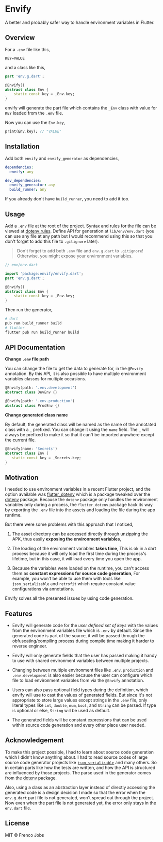 # Envify

A better and probably safer way to handle environment variables in Flutter.

## Overview

For a `.env` file like this,

```.env
KEY=VALUE
```

and a class like this,

```dart
part 'env.g.dart';

@Envify()
abstract class Env {
    static const key = _Env.key;
}
```

envify will generate the part file which contains the `_Env` class with value for `KEY` loaded from the `.env` file.

Now you can use the `Env.key`,

```dart
print(Env.key); // "VALUE"
```

## Installation

Add both `envify` and `envify_generator` as dependencies,

```yaml
dependencies:
  envify: any

dev_dependencies:
  envify_generator: any
  build_runner: any
```

If you already don't have `build_runner`, you need to add it too.

## Usage

Add a `.env` file at the root of the project. Syntax and rules for the file can be viewed at [dotenv rules](https://www.npmjs.com/package/dotenv#rules).
Define API for generation at `lib/env/env.dart` (you can use any file at any path but I would recommend using this so that you don't forget to add this file to `.gitignore` later).

> Don't forget to add both `.env` file and `env.g.dart` to `.gitignore`! Otherwise, you might expose your environment variables.

```dart
// env/env.dart

import 'package:envify/envify.dart';
part 'env.g.dart';

@Envify()
abstract class Env {
    static const key = _Env.key;
}
```

Then run the generator,

```sh
# dart
pub run build_runner build
# flutter
flutter pub run build_runner build
```

## API Documentation

**Change `.env` file path**

You can change the file to get the data to generate for, in the `@Envify` annotation. By this API, it is also possible to have multiple environment variables classes for multiple occasions.

```dart
@Envify(path: '.env.development')
abstract class DevEnv {}

@Envify(path: '.env.production')
abstract class ProdEnv {}
```

**Change generated class name**

By default, the generated class will be named as the name of the annotated class with a `_` prefixed. You can change it using the `name` field. The `_` will always be prefixed to make it so that it can't be imported anywhere except the current file.

```dart
@Envify(name: 'Secrets')
abstract class Env {
   static const key = _Secrets.key;
}
```

## Motivation

I needed to use environment variables in a recent Flutter project, and the option available was [flutter_dotenv](https://pub.dev/packages/flutter_dotenv) which is a package tweaked over the [dotenv](https://pub.dev/packages/dotenv) package. Because the `dotenv` package only handles the environment variables only during a process, the `flutter_dotenv` package hack its way by exporting the `.env` file into the assets and loading the file during the app runtime.

But there were some problems with this approach that I noticed,

1. The asset directory can be accessed directly through unzipping the APK, thus easily **exposing the environment variables**,

2. The loading of the environment variables **takes time**,
   This is ok in a dart process because it will only load the first time during the process's lifetime, but in this case, it will load every time you open the app.

3. Because the variables were loaded on the runtime, you can't access them as **constant expressions for source code generation**,
   For example, you won't be able to use them with tools like `json_serializable` and `retrofit` which require constant value configurations via annotations.

Envify solves all the presented issues by using code generation.

## Features

- Envify will generate code for the _user defined set of keys_ with the values from the environment variables file which is `.env` by default. Since the generated code is part of the source, it will be passed through the obfuscating/compiling process during compile time making it harder to reverse engineer.

- Envify will only generate fields that the user has passed making it handy to use with shared environment variables between multiple projects.

- Changing between multiple environment files like `.env.production` and `.env.development` is also easier because the user can configure which file to load environment variables from via the `@Envify` annotation.

- Users can also pass optional field types during the definition, which envify will use to cast the values of generated fields. But since it's not appropriate to store large values except strings in the `.env` file, only literal types like `int`, `double`, `num`, `bool`, and `String` can be parsed. If type is optional or else, `String` will be used as default.

- The generated fields will be constant expressions that can be used within source code generation and every other place user needed.

## Acknowledgement

To make this project possible, I had to learn about source code generation which I didn't know anything about. I had to read source codes of large source code generator projects like [`json_serializable`](https://github.com/google/json_serializable.dart) and many others. So in certain parts like how the tests are written, and how the API is structured are influenced by those projects. The parse used in the generator comes from the [dotenv](https://pub.dev/packages/dotenv) package.

Also, using a class as an abstraction layer instead of directly accessing the generated code is a design decision I made so that the error when the `env.g.dart` part file is not generated, won't spread out through the project. Now even when the part file is not generated yet, the error only stays in the `env.dart` file.

## License

MIT © Frenco Jobs
